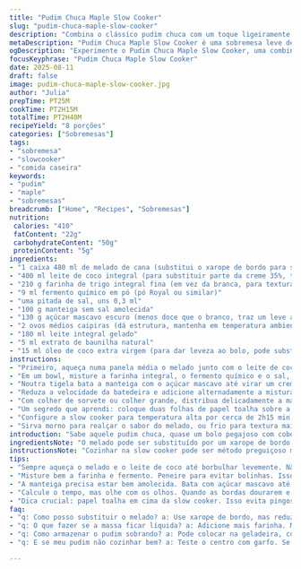 ```yaml
---
title: "Pudim Chuca Maple Slow Cooker"
slug: "pudim-chuca-maple-slow-cooker"
description: "Combina o clássico pudim chuca com um toque ligeiramente alterado no mapa, usando melado e leite de coco, cozido na panela elétrica. Textura macia, cobertura caramelada, riqueza equilibrada que aparece na hora certa. Preparação não é complicada, só requer atenção ao ponto da massa e do caramelo embaixo. Ingredientes levemente ajustados para suavizar a doçura, mudando a farinha e substituindo parte da gordura por óleo de coco, o que traz leveza e um aroma sutil, quase tropical. A técnica de colocar pano para evitar condensação foi um achado, evita o bolo encharcar enquanto cozinha duas horas e quinze minutos, mantendo a textura aveludada e úmida no centro e crocante nas bordas. Dá pra fazer para 8 pessoas, ótimo para servir no café da manhã reforçado ou sobremesa depois do almoço de domingo."
metaDescription: "Pudim Chuca Maple Slow Cooker é uma sobremesa leve de textura cremosa e aroma tropical, mistura o sabor do melado com o leite de coco."
ogDescription: "Experimente o Pudim Chuca Maple Slow Cooker, uma combinação perfeita de sabores com melado e leite de coco, ideal para compartilhar."
focusKeyphrase: "Pudim Chuca Maple Slow Cooker"
date: 2025-08-11
draft: false
image: pudim-chuca-maple-slow-cooker.jpg
author: "Julia"
prepTime: PT25M
cookTime: PT2H15M
totalTime: PT2H40M
recipeYield: "8 porções"
categories: ["Sobremesas"]
tags:
- "sobremesa"
- "slowcooker"
- "comida caseira"
keywords:
- "pudim"
- "maple"
- "sobremesas"
breadcrumb: ["Home", "Recipes", "Sobremesas"]
nutrition: 
 calories: "410"
 fatContent: "22g"
 carbohydrateContent: "50g"
 proteinContent: "5g"
ingredients:
- "1 caixa 480 ml de melado de cana (substitui o xarope de bordo para sabor menos doce e mais acentuado)"
- "400 ml leite de coco integral (para substituir parte da creme 35%, trazendo gordura vegetal e toque exótico)"
- "210 g farinha de trigo integral fina (em vez da branca, para textura mais rústica e leve)"
- "9 ml fermento químico em pó (pó Royal ou similar)"
- "uma pitada de sal, uns 0,3 ml"
- "100 g manteiga sem sal amolecida"
- "130 g açúcar mascavo escuro (menos doce que o branco, traz um leve amargor)"
- "2 ovos médios caipiras (dá estrutura, mantenha em temperatura ambiente para melhor mistura)"
- "180 ml leite integral gelado"
- "5 ml extrato de baunilha natural"
- "15 ml óleo de coco extra virgem (para dar leveza ao bolo, pode substituir parte da manteiga se quiser)"
instructions:
- "Primeiro, aqueça numa panela média o melado junto com o leite de coco até quase ferver. Achei que ferver demais pode alterar o gosto então só deixe borbulhando levemente. Despeje essa mistura quente direto na slow cooker no fundo do recipiente. Isso vai formar uma base caramelizada e densa que depois cria o contraste da massa que cozinha por cima."
- "Em um bowl, misture a farinha integral, o fermento químico e o sal, peneirando para homogeneizar e evitar bolinhas. Já prepare porque essa parte seca vai entrar na massa com molhados no final."
- "Noutra tigela bata a manteiga com o açúcar mascavo até virar um creme claro, os grânulos do açúcar devem derreter parcialmente, isso é um sinal de que está no ponto. Junte os ovos um a um, batendo bem para não embolar, até ficar um creme homogêneo e brilhante. Acrescente o óleo de coco para quebrar um pouco a gordura da manteiga e deixar leve. Repare na textura, deve ficar aerada."
- "Reduza a velocidade da batedeira e adicione alternadamente a mistura seca com o leite gelado e o extrato de baunilha. Comece e termine com os ingredientes secos para evitar que a massa talhe demais ou fique líquida demais. A massa vai ficar um pouco espessa, não líquida como panqueca. Não bata demais para não desenvolver glúten e ficar pesado."
- "Com colher de sorvete ou colher grande, distribua delicadamente a massa sobre o líquido quente do fundo da panela, sem tentar misturar, só colocando por cima. A massa vai começar a cozinhar imediatamente, sensação que percebi quando a massa afunda em algumas partes e sobe em outras, criando textura diferente."
- "Um segredo que aprendi: coloque duas folhas de papel toalha sobre a abertura da slow cooker, tentando não tocar a massa, depois coloque a tampa por cima para segurar. Isso ajuda a evitar que o vapor suba da tampa e caia gordura no bolo, evitando aquela cobertura aguada que sempre me irritou."
- "Configure a slow cooker para temperatura alta por cerca de 2h15 min. Mas aqui foco total no visual e no aroma: quando o bolo estiver dourado nas bordas, o centro levemente consistente (não mole), e o cheiro de melado marcado, talvez já possa desligar. Os sinais da massa endurecendo e puxando das laterais do recipiente são o ponto certo para não passar do ponto."
- "Sirva morno para realçar o sabor do melado, ou frio para textura mais densa e corte perfeito para servir com chá ou café preto. Pode acompanhar creme de leite fresco batido ou sorvete de baunilha para contrastar temperatura e doçura."
introduction: "Sabe aquele pudim chuca, quase um bolo pegajoso com cobertura caramelada? Trouxe uma versão que gosto de fazer quando quero algo leve mas com muito sabor e cara de comfort food. Nada de usar só açúcar branco: troquei pelo melado, que tem uma pegada mais rústica e menos doce, e substituí creme por leite de coco pra deixar mais aromático e digerível. A farinha integral deu uma crocância inesperada, ficando meio bolo, meio pudim. Sem pressa pra fazer, o segredo está todo no cozimento cuidadoso na slow cooker e claro, na etapa do papel toalha para ter um acabamento perfeito — já perdi horas tentando tirar aquele líquido que pinga, agora é truque garantido. Pra mim, testar o ponto olhando, cheirando e sentindo textura é essencial — cronômetro serve de guia, mas cozinha não é relógio."
ingredientsNote: "O melado pode ser substituído por um xarope de bordo puro, mas reduza levemente o açúcar para compensar. O leite de coco traz húmido e gordura vegetal, que equilibra o uso do leite e manteiga. Quando usar farinha integral, peneire para evitar bolinhas e ajuste os líquidos se achar muito densa. A manteiga precisa estar em temperatura ambiente para bater melhor, e o óleo de coco ajuda a deixar massa macia e que não endurece com o frio. Sempre reforce o uso do fermento o mais fresco possível para garantir leveza. Caso não tenha papel toalha, use um pano de prato bem limpo — a ideia é evitar condensação, não deixar água pingando em cima do bolo."
instructionsNote: "Cozinhar na slow cooker pode ser método preguiçoso mas perigoso se não controlar a umidade. Por isso a etapa do papel absorvente é mais que dica, é teste fiel para garantir textura certa. A massa não deve ficar líquida demais nem compacta — com muita prática, percebe-se na colher o ponto ideal. O líquido que fica na base, feito do melado com gordura do leite de coco, cria camada tipo calda, que confere sabores e umidade. Se quiser variar, experimente trocar o melado por rapadura derretida e diluída em leite para outra dimensão. O tempo indicado é referência, mas use visão e olfato para não passar no cozimento — o bolo deve estar firme, não encharcado. Eu já aprendi a cortar antes da hora certa e deixar mais alguns minutos depois, cada vez é uma aventura."
tips:
- "Sempre aqueça o melado e o leite de coco até borbulhar levemente. Não deixe ferver muito. Mistura quente entra na slow cooker, forma camada caramelizada. É crucial. Textura deve ser densa."
- "Misture bem a farinha e fermento. Peneire para evitar bolinhas. Isso ajuda a massa a ficar uniforme, agradável ao paladar. Não deixe grumos. Ponto importante para a textura final."
- "A manteiga precisa estar bem amolecida. Bata com açúcar mascavo até ficar um creme claro. Essa mistura é vital. Grânulos do açúcar devem quase desaparecer, isso mostra que está no ponto."
- "Calcule o tempo, mas olhe com os olhos. Quando as bordas dourarem e o centro estiver firme, é hora. Aroma de melado deve subir. Cuidado para não passar do ponto, é um teste mesmo."
- "Dica crucial: papel toalha em cima da slow cooker. Isso evita pingos de condensação. Um truque que aprendi, pode mudar tudo. O pudim fica perfeito e sem água em cima."
faq:
- "q: Como posso substituir o melado? a: Use xarope de bordo, mas reduza o açúcar. Menos doce. Sabor um pouco diferente. Melado tem um gosto mais rústico."
- "q: O que fazer se a massa ficar líquida? a: Adicione mais farinha. Mas cuidado com a quantidade. Não bata demais. Olhe a textura, precisa estar espessa, mas não dura."
- "q: Como armazenar o pudim sobrando? a: Pode colocar na geladeira, cobre bem. Ou guarda em pote hermético. Mas coma em até três dias para melhor sabor."
- "q: E se meu pudim não cozinhar bem? a: Teste o centro com garfo. Se sair muito úmido, cozinhe mais. Tempo é relativo. Veja também a temperatura da slow cooker."

---
```

